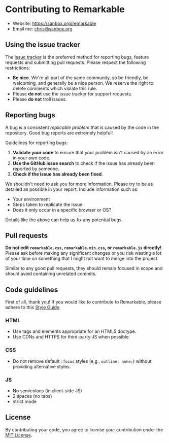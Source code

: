 # Contributing to Remarkable

* Website: https://sanbox.org/remarkable
* Email me: chris@sanbox.org

## Using the issue tracker

The [issue tracker](https://github.com/chrisyongchu/Remarkable/issues) is the preferred method for reporting bugs, feature requests and submitting pull requests. Please respect the following restrictions:

* **Be nice**. We're all part of the same community, so be friendly, be welcoming, and generally be a nice person. We reserve the right to delete comments which violate this rule.
* Please **do not** use the issue tracker for support requests.
* Please **do not** troll issues. 

## Reporting bugs

A bug is a consistent _replicable problem_ that is caused by the code in the repository. Good bug reports are extremely helpful!

Guidelines for reporting bugs:

1. **Validate your code** to ensure that your problem isn't caused by an error in your own code.
2. **Use the GitHub issue search** to check if the issue has already been reported by someone.
3. **Check if the issue has already been fixed**.

We shouldn't need to ask you for more information. Please try to be as detailed as possible in your report. Include information such as:

* Your environment
* Steps taken to replicate the issue
* Does it only occur in a specific browser or OS?

Details like the above can help us fix any potential bugs.

## Pull requests

**Do not edit ``remarkable.css``, ``remarkable.min.css``, or ``remarkable.js`` directly!**. Please ask before making any significant changes or you risk wasting a lot of your time on something that I might not want to merge into the project.

Similar to any good pull requests, they should remain focused in scope and should avoid containing unrelated commits.

## Code guidelines

First of all, thank you! If you would like to contribute to Remarkable, please adhere to this [Style Guide](https://google.github.io/styleguide/htmlcssguide.xml).

### HTML 

* Use tags and elements appropriate for an HTML5 doctype.
* Use CDNs and HTTPS for third-party JS when possible.

### CSS

* Do not remove default `:focus` styles (e.g., `outline: none;`) without providing alternative styles.

### JS

* No semicolons (in client-side JS)
* 2 spaces (no tabs)
* strict mode

## License

By contributing your code, you agree to license your contribution under the [MIT License](https://sanbox.org/license/MIT).


